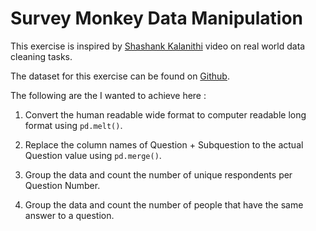 # Survey Monkey Data Manipulation

This exercise is inspired by [Shashank Kalanithi](https://www.youtube.com/channel/UCvZnwzmc3m1Eush-Or8Z6DA) video on real world data cleaning tasks. 

The dataset for this exercise can be found on [Github](https://github.com/kshashank03/Survey-Monkey-Tutorial). 

The following are the I wanted to achieve here : 

1. Convert the human readable wide format to computer readable long format using `pd.melt()`.

2. Replace the column names of Question + Subquestion to the actual Question value using `pd.merge()`. 

3. Group the data and count the number of unique respondents per Question Number. 

4. Group the data and count the number of people that have the same answer to a question. 